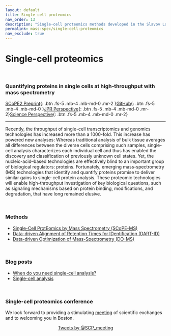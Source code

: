 ```yaml
---
layout: default
title: Single-cell proteomics
nav_order: 13
description: "Single-cell proteomics methods developed in the Slavov Laboratory, the Single Cell Proteomics Center, Northeastern University, Boston"
permalink: mass-spec/single-cell-proteomics
nav_exclude: true
---
```


# Single-cell proteomics

&nbsp;

### Quantifying proteins in single cells at high-throughput with mass spectrometry

[SCoPE2 Preprint](https://doi.org/10.1101/665307){: .btn .fs-5 .mb-4 .mb-md-0 .mr-2 }[GitHub](https://github.com/SlavovLab/SCoPE2/tree/master/code){: .btn .fs-5 .mb-4 .mb-md-0 }[JPR Perspective](https://pubs.acs.org/doi/10.1021/acs.jproteome.8b00257){: .btn .fs-5 .mb-4 .mb-md-0 .mr-2}[Science Perspective](https://science.sciencemag.org/content/367/6477/512){: .btn .fs-5 .mb-4 .mb-md-0 .mr-2}

------------

Recently, the throughput of single-cell transcriptomics and genomics technologies has increased more than a 1000-fold. This increase has powered new analyses: Whereas traditional analysis of bulk tissue averages all differences between the diverse cells comprising such samples, single-cell analysis characterizes each individual cell and thus has enabled the discovery and classification of previously unknown cell states. Yet, the nucleic-acid–based technologies are effectively blind to an important group of biological regulators: proteins. Fortunately, emerging mass-spectrometry (MS) technologies that identify and quantify proteins promise to deliver similar gains to single-cell protein analysis. These proteomic technologies will enable high-throughput investigation of key biological questions, such as signaling mechanisms based on protein binding, modifications, and degradation, that have long remained elusive.

&nbsp;

### Methods

* [Single-Cell ProtEomics by Mass Spectrometry (SCoPE-MS)](http://slavovlab.net/2016_SCoPE-MS/index.html)
* [Data-driven Alignment of Retention Times for IDentification (DART-ID)](https://dart-id.slavovlab.net)
* [Data-driven Optimization of Mass-Spectrometry (DO-MS)](https://do-ms.slavovlab.net)

&nbsp;

### Blog posts
 * [When do you need single-cell analysis?](https://web.northeastern.edu/slavovlab/blog/2019/08/14/when-do-you-need-single-cell-analysis/)
 * [Single-cell analysis](https://web.northeastern.edu/slavovlab/blog/2018/11/14/single-cell-analysis/)


&nbsp;


### Single-cell proteomics conference

We look forward to providing a stimulating [meeting](http://single-cell.net) of scientific exchanges and to welcoming you in Boston.

<div style="text-align: center;">
<a class="twitter-timeline" href="https://twitter.com/SCP_meeting" data-widget-id="499599916843274240">Tweets by @SCP_meeting</a>
<script>!function(d,s,id){var js,fjs=d.getElementsByTagName(s)[0],p=/^http:/.test(d.location)?'http':'https';if(!d.getElementById(id)){js=d.createElement(s);js.id=id;js.src=p+"://platform.twitter.com/widgets.js";fjs.parentNode.insertBefore(js,fjs);}}(document,"script","twitter-wjs");</script>
</div>
